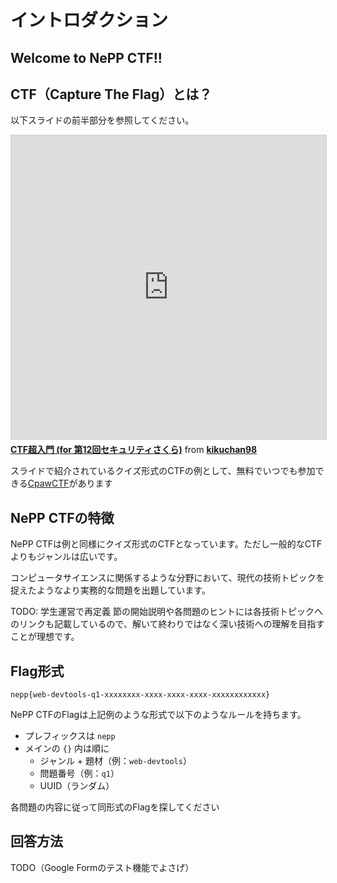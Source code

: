 # イントロダクション

## Welcome to NePP CTF!!

## CTF（Capture The Flag）とは？

以下スライドの前半部分を参照してください。

<iframe src="https://www.slideshare.net/slideshow/embed_code/key/1PLa0jO2bU4Pyr?startSlide=1" width="597" height="486" frameborder="0" marginwidth="0" marginheight="0" scrolling="no" style="border:1px solid #CCC; border-width:1px; margin-bottom:5px;max-width: 100%;" allowfullscreen></iframe><div style="margin-bottom:5px"><strong><a href="https://www.slideshare.net/slideshow/ctf-45624362/45624362" title="CTF超入門 (for 第12回セキュリティさくら)" target="_blank">CTF超入門 (for 第12回セキュリティさくら)</a></strong> from <strong><a href="https://www.slideshare.net/kikuchan98" target="_blank">kikuchan98</a></strong></div>

スライドで紹介されているクイズ形式のCTFの例として、無料でいつでも参加できる[CpawCTF](https://ctf.cpaw.site/)があります

## NePP CTFの特徴

NePP CTFは例と同様にクイズ形式のCTFとなっています。ただし一般的なCTFよりもジャンルは広いです。

コンピュータサイエンスに関係するような分野において、現代の技術トピックを捉えたようなより実務的な問題を出題しています。

TODO: 学生運営で再定義
節の開始説明や各問題のヒントには各技術トピックへのリンクも記載しているので、解いて終わりではなく深い技術への理解を目指すことが理想です。

## Flag形式

```
nepp{web-devtools-q1-xxxxxxxx-xxxx-xxxx-xxxx-xxxxxxxxxxxx}
```

NePP CTFのFlagは上記例のような形式で以下のようなルールを持ちます。

- プレフィックスは `nepp`
- メインの `{}` 内は順に
  - ジャンル + 題材（例：`web-devtools`）
  - 問題番号（例：`q1`）
  - UUID（ランダム）

各問題の内容に従って同形式のFlagを探してください

## 回答方法
TODO（Google Formのテスト機能でよさげ）